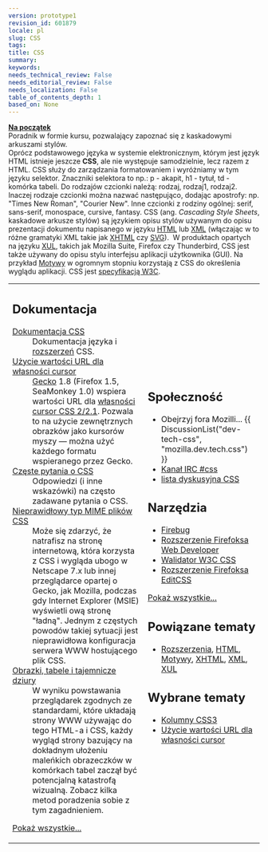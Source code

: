 ```yaml
---
version: prototype1
revision_id: 601879
locale: pl
slug: CSS
tags: 
title: CSS
summary: 
keywords: 
needs_technical_review: False
needs_editorial_review: False
needs_localization: False
table_of_contents_depth: 1
based_on: None
---
```

<div class="callout-box">
 <strong><a href="/pl/docs/CSS/Na_początek" title="pl/docs/CSS/Na_początek">Na początek</a></strong><br />
 Poradnik w formie kursu, pozwalający zapoznać się z kaskadowymi arkuszami stylów.</div>
<div>
 <div>
  Oprócz podstawowego języka w systemie elektronicznym, którym jest język HTML istnieje jeszcze <strong>CSS</strong>, ale nie występuje samodzielnie, lecz razem z HTML. CSS służy do zarządzania formatowaniem i wyróżniamy w tym języku selektor. Znaczniki selektora to np.: p - akapit, h1 - tytuł, td - komórka tabeli. Do rodzajów czcionki należą: rodzaj, rodzaj1, rodzaj2. Inaczej rodzaje czcionki można nazwać następująco, dodając apostrofy: np. "Times New Roman", "Courier New". Inne czcionki z rodziny ogólnej: serif, sans-serif, monospace, cursive, fantasy. CSS (ang. <em>Cascading Style Sheets</em>, kaskadowe arkusze stylów) są językiem opisu stylów używanym do opisu prezentacji dokumentu napisanego w języku <a href="/pl/docs/HTML" title="pl/docs/HTML">HTML</a> lub <a href="/pl/docs/XML" title="pl/docs/XML">XML</a> (włączając w to różne gramatyki XML takie jak <a href="/pl/docs/XHTML" title="pl/docs/XHTML">XHTML</a> czy <a href="/pl/docs/SVG" title="pl/docs/SVG">SVG</a>).&nbsp; W produktach opartych na języku <a href="/pl/docs/XUL" title="pl/docs/XUL">XUL</a>, takich jak Mozilla Suite, Firefox czy Thunderbird, CSS jest także używany do opisu stylu interfejsu aplikacji użytkownika (GUI). Na przykład <a href="/pl/docs/Motywy" title="pl/docs/Motywy">Motywy</a> w ogromnym stopniu korzystają z CSS do określenia wyglądu aplikacji. CSS jest <a class="external" href="http://w3.org/Style/CSS/#specs">specyfikacją W3C</a>.</div>
 <table class="topicpage-table">
  <tbody>
   <tr>
    <td>
     <h2 class="Documentation" id="Dokumentacja" name="Dokumentacja">Dokumentacja</h2>
     <dl>
      <dt>
       <a href="/pl/docs/Dokumentacja_CSS" title="pl/docs/Dokumentacja_CSS">Dokumentacja CSS</a></dt>
      <dd>
       Dokumentacja języka i <a href="/pl/docs/Dokumentacja_CSS/Rozszerzenia_Mozilli" title="pl/docs/Dokumentacja_CSS/Rozszerzenia_Mozilli">rozszerzeń</a> CSS.</dd>
      <dt>
       <a href="/pl/docs/Użycie_wartości_URL_dla_własności_cursor" title="pl/docs/Użycie_wartości_URL_dla_własności_cursor">Użycie wartości URL dla własności cursor</a></dt>
      <dd>
       <a href="/pl/docs/Gecko" title="pl/docs/Gecko">Gecko</a> 1.8 (Firefox 1.5, SeaMonkey 1.0) wspiera wartości URL dla <a class="external" href="http://www.w3.org/TR/CSS21/ui.html#cursor-props">własności cursor CSS 2/2.1</a>. Pozwala to na użycie zewnętrznych obrazków jako kursorów myszy — można użyć każdego formatu wspieranego przez Gecko.</dd>
      <dt>
       <a href="/pl/docs/Częste_pytania_o_CSS" title="pl/docs/Częste_pytania_o_CSS">Częste pytania o CSS</a></dt>
      <dd>
       Odpowiedzi (i inne wskazówki) na często zadawane pytania o CSS.</dd>
      <dt>
       <a href="/pl/docs/Nieprawidłowy_typ_MIME_plików_CSS" title="pl/docs/Nieprawidłowy_typ_MIME_plików_CSS">Nieprawidłowy typ MIME plików CSS</a></dt>
      <dd>
       Może się zdarzyć, że natrafisz na stronę internetową, która korzysta z CSS i wygląda ubogo w Netscape 7.x lub innej przeglądarce opartej o Gecko, jak Mozilla, podczas gdy Internet Explorer (MSIE) wyświetli ową stronę "ładną". Jednym z częstych powodów takiej sytuacji jest nieprawidłowa konfiguracja serwera WWW hostującego plik CSS.</dd>
      <dt>
       <a href="/pl/docs/Obrazki,_tabele_i_tajemnicze_dziury" title="pl/docs/Obrazki,_tabele_i_tajemnicze_dziury">Obrazki, tabele i tajemnicze dziury</a></dt>
      <dd>
       W wyniku powstawania przeglądarek zgodnych ze standardami, które układają strony WWW używając do tego HTML-a i CSS, każdy wygląd strony bazujący na dokładnym ułożeniu maleńkich obrazeczków w komórkach tabel zaczął być potencjalną katastrofą wizualną. Zobacz kilka metod poradzenia sobie z tym zagadnieniem.</dd>
     </dl>
     <p><span class="alllinks"><a href="/pl/docs/tag/CSS" title="pl/docs/tag/CSS">Pokaż wszystkie...</a></span></p>
    </td>
    <td>
     <h2 class="Community" id="Spo.C5.82eczno.C5.9B.C4.87" name="Spo.C5.82eczno.C5.9B.C4.87">Społeczność</h2>
     <ul>
      <li>Obejrzyj fora Mozilli... {{ DiscussionList("dev-tech-css", "mozilla.dev.tech.css") }}</li>
      <li><a class="link-irc" href="irc://irc.mozilla.org/css">Kanał IRC #css</a></li>
      <li><a class="external" href="http://www.css-discuss.org/">lista dyskusyjna CSS</a></li>
     </ul>
     <h2 id="Narz.C4.99dzia" name="Narz.C4.99dzia">Narzędzia</h2>
     <ul>
      <li><a class="external" href="http://www.getfirebug.com/">Firebug</a></li>
      <li><a class="link-https" href="https://addons.mozilla.org/extensions/moreinfo.php?category=Developer%20Tools&amp;id=60">Rozszerzenie Firefoksa Web Developer</a></li>
      <li><a class="external" href="http://jigsaw.w3.org/css-validator/">Walidator W3C CSS</a></li>
      <li><a class="link-https" href="https://addons.mozilla.org/extensions/moreinfo.php?id=179">Rozszerzenie Firefoksa EditCSS</a></li>
     </ul>
     <p><span class="alllinks"><a href="/pl/docs/tag/CSS:Narzędzia" title="pl/docs/tag/CSS:Narzędzia">Pokaż wszystkie...</a></span></p>
     <h2 class="Tools" id="Powi.C4.85zane_tematy" name="Powi.C4.85zane_tematy">Powiązane tematy</h2>
     <ul>
      <li><a href="/pl/docs/Rozszerzenia" title="pl/docs/Rozszerzenia">Rozszerzenia</a>, <a href="/pl/docs/HTML" title="pl/docs/HTML">HTML</a>, <a href="/pl/docs/Motywy" title="pl/docs/Motywy">Motywy</a>, <a href="/pl/docs/XHTML" title="pl/docs/XHTML">XHTML</a>, <a href="/pl/docs/XML" title="pl/docs/XML">XML</a>, <a href="/pl/docs/XUL" title="pl/docs/XUL">XUL</a></li>
     </ul>
     <h2 class="Related_Topics" id="Wybrane_tematy" name="Wybrane_tematy">Wybrane tematy</h2>
     <ul>
      <li><a href="/pl/docs/Kolumny_CSS3" title="pl/docs/Kolumny_CSS3">Kolumny CSS3</a></li>
      <li><a href="/pl/docs/Użycie_wartości_URL_dla_własności_cursor" title="pl/docs/Użycie_wartości_URL_dla_własności_cursor">Użycie wartości URL dla własności cursor</a></li>
     </ul>
    </td>
   </tr>
  </tbody>
 </table>
 <p>&nbsp;</p>
</div>

